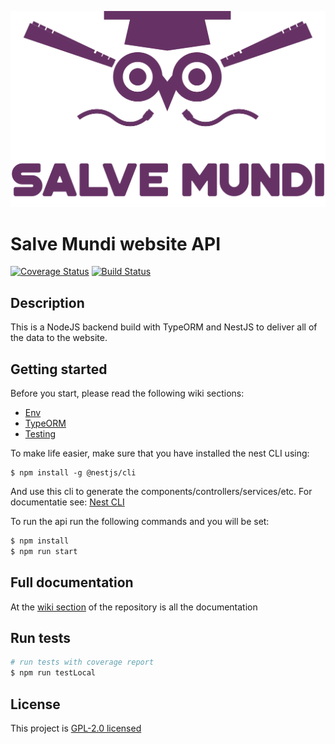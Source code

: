 ![Salve Mundi Logo](/Logo_paars.png)
# Salve Mundi website API
[![Coverage Status](https://coveralls.io/repos/github/salvemundi/samu-api/badge.svg?branch=feature/coverall)](https://coveralls.io/github/salvemundi/samu-api?branch=feature/coverall)
[![Build Status](https://travis-ci.com/salvemundi/samu-api.svg?branch=master)](https://travis-ci.com/salvemundi/samu-api)

## Description

This is a NodeJS backend build with TypeORM and NestJS to deliver all of the data to the website. 

## Getting started

Before you start, please read the following wiki sections:
- [Env](https://github.com/salvemundi/samu-api/wiki/Environment-File-(.env))
- [TypeORM](https://github.com/salvemundi/samu-api/wiki/TypeORM)
- [Testing](https://github.com/salvemundi/samu-api/wiki)

To make life easier, make sure that you have installed the nest CLI using: 
```
$ npm install -g @nestjs/cli
```
And use this cli to generate the components/controllers/services/etc. For documentatie see: [Nest CLI](https://docs.nestjs.com/cli/usages)

To run the api run the following commands and you will be set:

```bash
$ npm install
$ npm run start
```

## Full documentation

At the [wiki section](https://github.com/salvemundi/samu-api/wiki) of the repository is all the documentation

## Run tests

```bash
# run tests with coverage report
$ npm run testLocal
```

## License

This project is [GPL-2.0 licensed](LICENSE)
